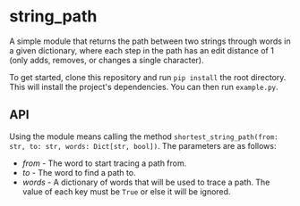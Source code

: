 # string_path

A simple module that returns the path between two strings through words in a given dictionary, where each step in the path has an edit distance of 1 (only adds, removes, or changes a single character).

To get started, clone this repository and run `pip install` the root directory. This will install the project's dependencies. You can then run `example.py`.

## API

Using the module means calling the method `shortest_string_path(from: str, to: str, words: Dict[str, bool])`. The parameters are as follows:

- *from* - The word to start tracing a path from.
- *to* - The word to find a path to.
- *words* - A dictionary of words that will be used to trace a path. The value of each key must be `True` or else it will be ignored.